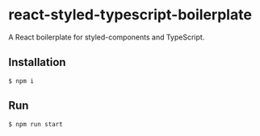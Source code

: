 # react-styled-typescript-boilerplate
A React boilerplate for styled-components and TypeScript.

## Installation
```
$ npm i
```

## Run
```
$ npm run start
```

